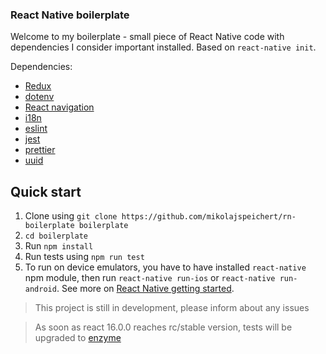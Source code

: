 ### React Native  boilerplate
Welcome to my boilerplate - small piece of React Native code with dependencies I consider important installed. Based on `react-native init`.

Dependencies:

- [Redux](http://redux.js.org)
- [dotenv](https://github.com/zetachang/react-native-dotenv)
- [React navigation](https://reactnavigation.org)
- [i18n](https://github.com/AlexanderZaytsev/react-native-i18n)
- [eslint](https://eslint.org)
- [jest](https://facebook.github.io/jest/)
- [prettier](https://github.com/prettier/prettier)
- [uuid](https://www.npmjs.com/package/react-native-uuid)

## Quick start

1. Clone using `git clone https://github.com/mikolajspeichert/rn-boilerplate boilerplate`
2. `cd boilerplate`
3. Run `npm install`
4. Run tests using `npm run test`
5. To run on device emulators, you have to have installed `react-native` npm module, then run `react-native run-ios` or `react-native run-android`. See more on [React Native getting started](https://facebook.github.io/react-native/docs/getting-started.html).

> This project is still in development, please inform about any issues

> As soon as react 16.0.0 reaches rc/stable version, tests will be upgraded to [enzyme](https://github.com/airbnb/enzyme)
